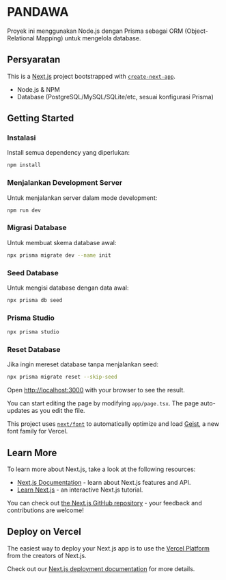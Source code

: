 # PANDAWA
Proyek ini menggunakan Node.js dengan Prisma sebagai ORM (Object-Relational Mapping) untuk mengelola database.

## Persyaratan

This is a [Next.js](https://nextjs.org) project bootstrapped with [`create-next-app`](https://nextjs.org/docs/app/api-reference/cli/create-next-app).

- Node.js & NPM
- Database (PostgreSQL/MySQL/SQLite/etc, sesuai konfigurasi Prisma)

## Getting Started

### Instalasi
Install semua dependency yang diperlukan:

```bash
npm install
```

### Menjalankan Development Server
Untuk menjalankan server dalam mode development:

```bash
npm run dev
```

### Migrasi Database
Untuk membuat skema database awal:

```bash
npx prisma migrate dev --name init
```

### Seed Database
Untuk mengisi database dengan data awal:

```bash
npx prisma db seed
```

### Prisma Studio

```bash
npx prisma studio
```

### Reset Database
Jika ingin mereset database tanpa menjalankan seed:

```bash
npx prisma migrate reset --skip-seed
```

Open [http://localhost:3000](http://localhost:3000) with your browser to see the result.

You can start editing the page by modifying `app/page.tsx`. The page auto-updates as you edit the file.

This project uses [`next/font`](https://nextjs.org/docs/app/building-your-application/optimizing/fonts) to automatically optimize and load [Geist](https://vercel.com/font), a new font family for Vercel.

## Learn More

To learn more about Next.js, take a look at the following resources:

- [Next.js Documentation](https://nextjs.org/docs) - learn about Next.js features and API.
- [Learn Next.js](https://nextjs.org/learn) - an interactive Next.js tutorial.

You can check out [the Next.js GitHub repository](https://github.com/vercel/next.js) - your feedback and contributions are welcome!

## Deploy on Vercel

The easiest way to deploy your Next.js app is to use the [Vercel Platform](https://vercel.com/new?utm_medium=default-template&filter=next.js&utm_source=create-next-app&utm_campaign=create-next-app-readme) from the creators of Next.js.

Check out our [Next.js deployment documentation](https://nextjs.org/docs/app/building-your-application/deploying) for more details.
